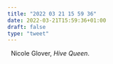 ```yaml
---
title: "2022 03 21 15 59 36"
date: 2022-03-21T15:59:36+01:00
draft: false
type: "tweet"
---
```

<a href="" class="iconfont icon-music" title="rss"></a> &nbsp; Nicole Glover, *Hive Queen*.
